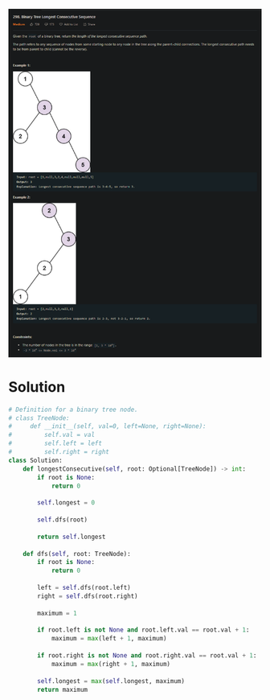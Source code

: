 ![Question](https://raw.githubusercontent.com/the-robot/coding-challenges/master/leetcode/randoms/binary-tree-longest-consecutive-sequence/Binary%20Tree%20Longest%20Consecutive%20Sequence.PNG)

# Solution

```py
# Definition for a binary tree node.
# class TreeNode:
#     def __init__(self, val=0, left=None, right=None):
#         self.val = val
#         self.left = left
#         self.right = right
class Solution:
    def longestConsecutive(self, root: Optional[TreeNode]) -> int:
        if root is None:
            return 0
        
        self.longest = 0
        
        self.dfs(root)
        
        return self.longest
        
    def dfs(self, root: TreeNode):
        if root is None:
            return 0
        
        left = self.dfs(root.left)
        right = self.dfs(root.right)
        
        maximum = 1
        
        if root.left is not None and root.left.val == root.val + 1:
            maximum = max(left + 1, maximum)
        
        if root.right is not None and root.right.val == root.val + 1:
            maximum = max(right + 1, maximum)
        
        self.longest = max(self.longest, maximum)
        return maximum
```
